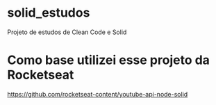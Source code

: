 # solid_estudos

Projeto de estudos de Clean Code e Solid

# Como base utilizei esse projeto da Rocketseat

https://github.com/rocketseat-content/youtube-api-node-solid
